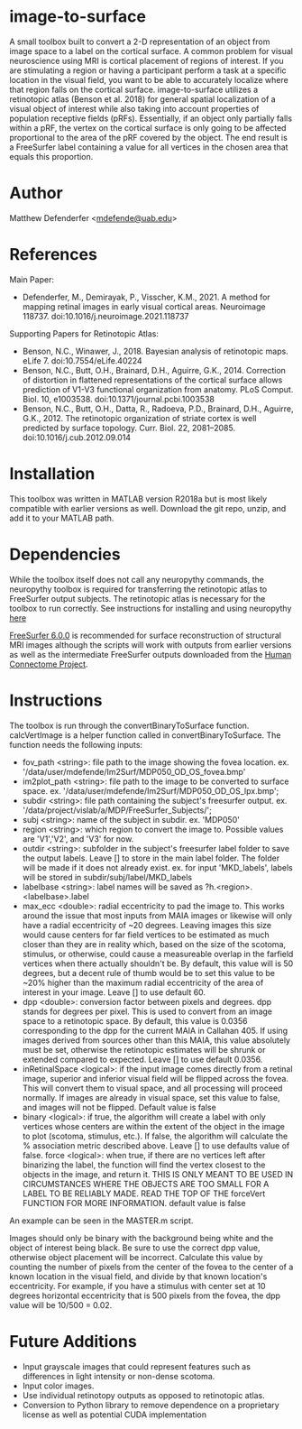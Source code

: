 # image-to-surface #############################################################
A small toolbox built to convert a 2-D representation of an object from image space to a label on the cortical surface. A common problem for visual neuroscience using MRI is cortical placement of regions of interest. If you are stimulating a region or having a participant perform a task at a specific location in the visual field, you want to be able to accurately localize where that region falls on the cortical surface. image-to-surface utilizes a retinotopic atlas (Benson et al. 2018) for general spatial localization of a visual object of interest while also taking into account properties of population receptive fields (pRFs). Essentially, if an object only partially falls within a pRF, the vertex on the cortical surface is only going to be affected proportional to the area of the pRF covered by the object. The end result is a FreeSurfer label containing a value for all vertices in the chosen area that equals this proportion.

# Author #######################################################################
Matthew Defenderfer &lt;<mdefende@uab.edu>&gt;

# References #####################################################################
Main Paper:
- Defenderfer, M., Demirayak, P., Visscher, K.M., 2021. A method for mapping retinal images in early visual cortical areas. Neuroimage 118737. doi:10.1016/j.neuroimage.2021.118737

Supporting Papers for Retinotopic Atlas:
- Benson, N.C., Winawer, J., 2018. Bayesian analysis of retinotopic maps. eLife 7. doi:10.7554/eLife.40224
- Benson, N.C., Butt, O.H., Brainard, D.H., Aguirre, G.K., 2014. Correction of distortion in flattened representations of the cortical surface allows prediction of V1-V3 functional organization from anatomy. PLoS Comput. Biol. 10, e1003538. doi:10.1371/journal.pcbi.1003538
- Benson, N.C., Butt, O.H., Datta, R., Radoeva, P.D., Brainard, D.H., Aguirre, G.K., 2012. The retinotopic organization of striate cortex is well predicted by surface topology. Curr. Biol. 22, 2081–2085. doi:10.1016/j.cub.2012.09.014

# Installation #################################################################
This toolbox was written in MATLAB version R2018a but is most likely compatible with earlier versions as well. Download the git repo, unzip, and add it to your MATLAB path.

# Dependencies #################################################################
While the toolbox itself does not call any neuropythy commands, the neuropythy toolbox is required for transferring the retinotopic atlas to FreeSurfer output subjects. The retinotopic atlas is necessary for the toolbox to run correctly. See instructions for installing and using neuropythy [here](https://github.com/noahbenson/neuropythy)

[FreeSurfer 6.0.0](https://surfer.nmr.mgh.harvard.edu/fswiki/DownloadAndInstall) is recommended for surface reconstruction of structural MRI images although the scripts will work with outputs from earlier versions as well as the intermediate FreeSurfer outputs downloaded from the [Human Connectome Project](db.humanconnectome.org).


# Instructions #################################################################
The toolbox is run through the convertBinaryToSurface function. calcVertImage is a helper function called in convertBinaryToSurface. The function needs the following inputs:

- fov_path \<string\>: file path to the image showing the fovea location. ex. '/data/user/mdefende/Im2Surf/MDP050_OD_OS_fovea.bmp'
- im2plot_path \<string\>: file path to the image to be converted to surface space. ex. '/data/user/mdefende/Im2Surf/MDP050_OD_OS_lpx.bmp';
- subdir \<string\>: file path containing the subject's freesurfer output. ex. '/data/project/vislab/a/MDP/FreeSurfer_Subjects/';
- subj \<string\>: name of the subject in subdir. ex. 'MDP050'
- region \<string\>: which region to convert the image to. Possible values are 'V1','V2', and 'V3' for now.
- outdir \<string\>: subfolder in the subject's freesurfer label folder to save the output labels. Leave [] to store in the main label folder. The folder will be made if it does not already exist. ex. for input 'MKD_labels', labels will be stored in subdir/subj/label/MKD_labels
- labelbase \<string\>: label names will be saved as ?h.\<region\>.\<labelbase\>.label
- max_ecc \<double\>: radial eccentricity to pad the image to. This works around the issue that most inputs from MAIA images or likewise will only have a radial eccentricity of ~20 degrees. Leaving images this size would cause centers for far field vertices to be estimated as much closer than they are in reality which, based on the size of the scotoma, stimulus, or otherwise, could cause a measureable overlap in the farfield vertices when there actually shouldn't be. By default, this value will is 50 degrees, but a decent rule of thumb would be to set this value to be ~20% higher than the maximum radial eccentricity of the area of interest in your image. Leave [] to use default 60.
- dpp \<double\>: conversion factor between pixels and degrees. dpp stands for degrees per pixel. This is used to convert from an image space to a retinotopic space. By default, this value is 0.0356 corresponding to the dpp for the current MAIA in Callahan 405. If using images derived from sources other than this MAIA, this value absolutely must be set, otherwise the retinotopic estimates will be shrunk or extended compared to expected. Leave [] to use default 0.0356. 
- inRetinalSpace \<logical\>: if the input image comes directly from a retinal image, superior and inferior visual field will be flipped across the fovea. This will convert them to visual space, and all processing will proceed normally. If images are already in visual space, set this value to false, and images will not be flipped. Default value is false
- binary \<logical\>: if true, the algorithm will create a label with only vertices whose centers are within the extent of the object in the image to plot (scotoma, stimulus, etc.). If false, the algorithm will calculate the % association metric described above. Leave [] to use defaults value of false.
force \<logical\>: when true, if there are no vertices left after binarizing the label, the function will find the vertex closest to the objects in the image, and return it. THIS IS ONLY MEANT TO BE USED IN CIRCUMSTANCES WHERE THE OBJECTS ARE TOO SMALL FOR A LABEL TO BE RELIABLY MADE. READ THE TOP OF THE forceVert FUNCTION FOR MORE INFORMATION. default value is false
        
An example can be seen in the MASTER.m script. 

Images should only be binary with the background being white and the object of interest being black. Be sure to use the correct dpp value, otherwise object placement will be incorrect. Calculate this value by counting the number of pixels from the center of the fovea to the center of a known location in the visual field, and divide by that known location's eccentricity. For example, if you have a stimulus with center set at 10 degrees horizontal eccentricity that is 500 pixels from the fovea, the dpp value will be 10/500 = 0.02. 


# Future Additions #############################################################

- Input grayscale images that could represent features such as differences in light intensity or non-dense scotoma.
- Input color images.
- Use individual retinotopy outputs as opposed to retinotopic atlas.
- Conversion to Python library to remove dependence on a proprietary license as well as potential CUDA implementation
